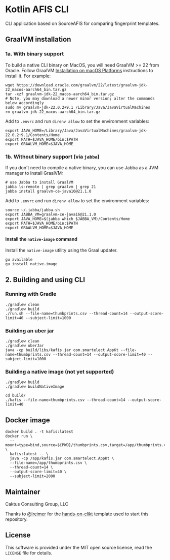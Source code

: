 # Kotlin AFIS CLI

CLI application based on SourceAFIS for comparing fingerprint templates.

## GraalVM installation

### 1a. With binary support
To build a native CLI binary on MacOS, you will need GraalVM >= 22 from Oracle.
Follow GraalVM [Installation on macOS Platforms](https://www.graalvm.org/latest/docs/getting-started/macos/)
instructions to install it. For example:

```shell
wget https://download.oracle.com/graalvm/22/latest/graalvm-jdk-22_macos-aarch64_bin.tar.gz
tar -xzf graalvm-jdk-22_macos-aarch64_bin.tar.gz
# Note, you may download a newer minor version; alter the commands below accordingly
sudo mv graalvm-jdk-22.0.2+9.1 /Library/Java/JavaVirtualMachines
rm graalvm-jdk-22_macos-aarch64_bin.tar.gz
```

Add to `.envrc` and run `direnv allow` to set the environment variables:
```shell
export JAVA_HOME=/Library/Java/JavaVirtualMachines/graalvm-jdk-22.0.2+9.1/Contents/Home
export PATH=$JAVA_HOME/bin:$PATH
export GRAALVM_HOME=$JAVA_HOME
```

### 1b. Without binary support (via `jabba`)
If you don't need to compile a native binary, you can use Jabba as a JVM manager to install GraalVM:

```shell
# use Jabba to install GraalVM
jabba ls-remote | grep graalvm | grep 21
jabba install graalvm-ce-java16@21.1.0
```

Add to `.envrc` and run `direnv allow` to set the environment variables:
```shell
source ~/.jabba/jabba.sh
export JABBA_VM=graalvm-ce-java16@21.1.0
export JAVA_HOME=$(jabba which $JABBA_VM)/Contents/Home
export PATH=$JAVA_HOME/bin:$PATH
export GRAALVM_HOME=$JAVA_HOME
```

#### Install the `native-image` command
Install the `native-image` utility using the Graal updater.
```shell
gu available
gu install native-image
```

## 2. Building and using CLI

### Running with Gradle
```shell
./gradlew clean
./gradlew build
./run.sh --file-name=thumbprints.csv --thread-count=14 --output-score-limit=40 --subject-limit=1000
```

### Building an uber jar
```shell
./gradlew clean
./gradlew uberJar
java -cp build/libs/kafis.jar com.smartelect.AppKt --file-name=thumbprints.csv --thread-count=14 --output-score-limit=40 --subject-limit=1000
```

### Building a native image (not yet supported)
```shell
./gradlew build
./gradlew buildNativeImage

cd build/
./kafis --file-name=thumbprints.csv --thread-count=14 --output-score-limit=40
```

## Docker image

```shell
docker build . -t kafis:latest
docker run \
  --mount=type=bind,source=${PWD}/thumbprints.csv,target=/app/thumbprints.csv \
  kafis:latest -- \
  java -cp /app/kafis.jar com.smartelect.AppKt \
  --file-name=/app/thumbprints.csv \
  --thread-count=14 \
  --output-score-limit=40 \
  --subject-limit=2000
```

## Maintainer

Caktus Consulting Group, LLC

Thanks to [@lreimer](https://github.com/lreimer) for the [hands-on-clikt](https://github.com/lreimer/hands-on-clikt) template used to start this repository.

## License

This software is provided under the MIT open source license, read the `LICENSE`
file for details.
